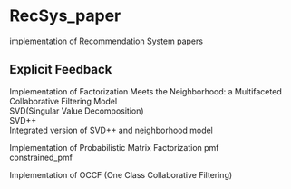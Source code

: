 # RecSys_paper
implementation of Recommendation System papers

## Explicit Feedback
Implementation of Factorization Meets the Neighborhood: a Multifaceted Collaborative Filtering Model  
SVD(Singular Value Decomposition)  
SVD++  
Integrated version of SVD++ and neighborhood model  
  
  
Implementation of Probabilistic Matrix Factorization
pmf  
constrained_pmf  
  
  
Implementation of OCCF (One Class Collaborative Filtering)

